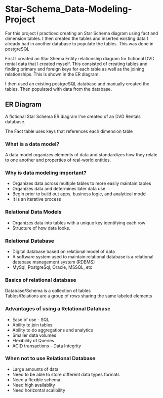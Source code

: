 # Star-Schema_Data-Modeling-Project
For this project I practiced creating an Star Schema diagram using fact and dimension tables. I then created the tables and inserted existing data I already had in another database to populate the tables. This was done in postgreSQL

First I created an Star Shema Entity relationship diagram for fictional DVD rental data that I created myself. This consisted of creating tables and finding primary and foreign keys for each table as well as the joining relationships. This is shown in the ER diagram.

I then used an existing postgreSQL database and manually created the tables. Then populated with data from the database.

## ER Diagram
A fictional Star Schema ER diagram I've created of an DVD Rentals database. 

The Fact table uses keys that references each dimension table

### What is a data model?
A data model organizes elements of data and standardizes how they
relate to one another and properties of real-world entities.

### Why is data modeling important?
* Organizes data across multiple tables to more easily maintain tables
* Organizes data and determines later data use
* Begin prior to build out apps, business logic, and analytical model
* It is an iterative process

### Relational Data Models
* Organizes data into tables with a unique key identifying each row
* Structure of how data looks.
### Relational Database
* Digital database based on relational model of data
* A software system used to maintain relational database is a relational database management system (RDBMS)
* MySql, PostgreSql, Oracle, MSSQL, etc

### Basics of relational database
Database/Schema is a collection of tables  
Tables/Relations are a group of rows sharing the same labeled elements

### Advantages of using a Relational Database
* Ease of use - SQL
* Ability to join tables
* Ability to do aggregations and analytics
* Smaller data volumes
* Flexibility of Queries
* ACID transactions - Data Integrity

### When not to use Relational Database
* Large amounts of data
* Need to be able to store different data types formats
* Need a flexible schema
* Need high availablity
* Need horizontal scalibility
